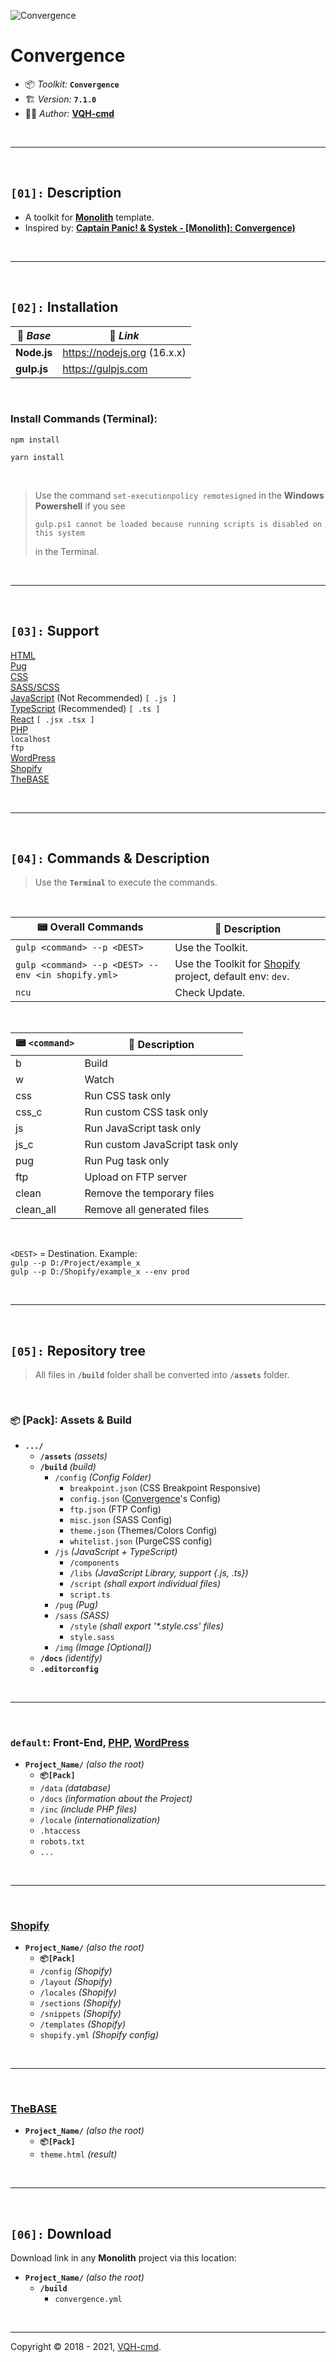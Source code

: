 ![Convergence](logo.jpg)

# **Convergence**

- 📦 *Toolkit:* **`Convergence`**
- 🏗️ *Version:* **`7.1.0`**
- 👨‍💻 *Author:* [**VQH-cmd**](https://VQH-cmd.github.io)

<br>

________________________________________________________________

<br>

## **`[01]:` Description**

- A toolkit for **[Monolith](https://github.com/VQH-cmd/Monolith.lite)** template.
- Inspired by: **[Captain Panic! & Systek - [Monolith]: Convergence)](https://captainpanicmonolith.bandcamp.com/track/convergence)**

<br>

________________________________________________________________

<br>

## **`[02]:` Installation**

💼 *Base*	| 🔗 *Link*
--------	| --------
**Node.js**	| https://nodejs.org (16.x.x)
**gulp.js**	| https://gulpjs.com

<br>

### **Install Commands** (Terminal):
```
npm install
```
```
yarn install
```

<br>

> Use the command `set-executionpolicy remotesigned` in the **Windows Powershell** if you see
> ```
> gulp.ps1 cannot be loaded because running scripts is disabled on this system
> ```
> in the Terminal.

<br>

________________________________________________________________

<br>

## **`[03]:` Support**

[HTML](https://www.w3schools.com/html)<br>
[Pug](https://pugjs.org)<br>
[CSS](https://www.w3schools.com/css)<br>
[SASS/SCSS](https://sass-lang.com)<br>
[JavaScript](https://www.w3schools.com/js) (Not Recommended) `[ .js ]`<br>
[TypeScript](https://www.typescriptlang.org) (Recommended) `[ .ts ]`<br>
[React](https://reactjs.org) `[ .jsx .tsx ]`<br>
[PHP](https://www.php.net)<br>
`localhost`<br>
`ftp`<br>
[WordPress](https://wordpress.org)<br>
[Shopify](https://www.shopify.com)<br>
[TheBASE](https://thebase.in)

<br>

________________________________________________________________

<br>

## **`[04]:` Commands & Description**

> Use the **`Terminal`** to execute the commands.

<br>

📟 Overall Commands		| 📝 Description
--------			| --------
`gulp <command> --p <DEST>`				| Use the Toolkit.
`gulp <command> --p <DEST> --env <in shopify.yml>`	| Use the Toolkit for [Shopify](https://www.shopify.com) project, default env: `dev`.
`ncu`				| Check Update.

<br>

📟 `<command>`		| 📝 Description
--------			| --------
b | Build
w | Watch
css | Run CSS task only
css_c | Run custom CSS task only
js | Run JavaScript task only
js_c | Run custom JavaScript task only
pug | Run Pug task only
ftp | Upload on FTP server
clean | Remove the temporary files
clean_all | Remove all generated files

<br>

`<DEST>` = Destination. Example:
<br>
`gulp --p D:/Project/example_x`
<br>
`gulp --p D:/Shopify/example_x --env prod`

<br>

________________________________________________________________

<br>

## **`[05]:` Repository tree**

> All files in **`/build`** folder shall be converted into **`/assets`** folder.

<br>

### **`📦` [Pack]: Assets & Build**

+ **`.../`**
	- **`/assets`** *(assets)*
	- **`/build`** *(build)*
		- `/config` *(Config Folder)*
			- `breakpoint.json` (CSS Breakpoint Responsive)
			- `config.json` ([Convergence](#)'s Config)
			- `ftp.json` (FTP Config)
			- `misc.json` (SASS Config)
			- `theme.json` (Themes/Colors Config)
			- `whitelist.json` (PurgeCSS config)
		- `/js` *(JavaScript + TypeScript)*
			- `/components`
			- `/libs` *(JavaScript Library, support {.js, .ts})*
			- `/script` *(shall export individual files)*
			- `script.ts`
		- `/pug` *(Pug)*
		- `/sass` *(SASS)*
			- `/style` *(shall export '\*.style.css' files)*
			- `style.sass`
		- `/img` *(Image [Optional])*
	- **`/docs`** *(identify)*
	- **`.editorconfig`**

<br>

----------------------------------------------------------------

<br>

### **`default`: Front-End, [PHP](https://www.php.net), [WordPress](https://wordpress.org)**

+ **`Project_Name/`** *(also the root)*
	- **`📦[Pack]`**
	- `/data` *(database)*
	- `/docs` *(information about the Project)*
	- `/inc` *(include PHP files)*
	- `/locale` *(internationalization)*
	- `.htaccess`
	- `robots.txt`
	- `...`

<br>

----------------------------------------------------------------

<br>

### **[Shopify](https://www.shopify.com)**

+ **`Project_Name/`** *(also the root)*
	- **`📦[Pack]`**
	- `/config` *(Shopify)*
	- `/layout` *(Shopify)*
	- `/locales` *(Shopify)*
	- `/sections` *(Shopify)*
	- `/snippets` *(Shopify)*
	- `/templates` *(Shopify)*
	- `shopify.yml` *(Shopify config)*

<br>

----------------------------------------------------------------

<br>

### **[TheBASE](https://thebase.in)**

+ **`Project_Name/`** *(also the root)*
	- **`📦[Pack]`**
	- `theme.html` *(result)*

<br>

________________________________________________________________

<br>

## **`[06]:` Download**

Download link in any **Monolith** project via this location:
+ **`Project_Name/`** *(also the root)*
	- **`/build`**
		- `convergence.yml`

<br>

________________________________________________________________

Copyright © 2018 - 2021, [VQH-cmd](https://VQH-cmd.github.io).
